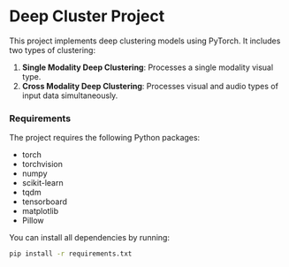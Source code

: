# Deep Cluster Project

This project implements deep clustering models using PyTorch. It includes two types of clustering:
1. **Single Modality Deep Clustering**: Processes a single modality visual type.
2. **Cross Modality Deep Clustering**: Processes visual and audio types of input data simultaneously.


### Requirements

The project requires the following Python packages:

- torch
- torchvision
- numpy
- scikit-learn
- tqdm
- tensorboard
- matplotlib
- Pillow

You can install all dependencies by running:

```sh
pip install -r requirements.txt